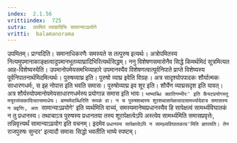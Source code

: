 ```yaml
---
index:  2.1.56
vrittiindex:  725
sutra:  उपमितं व्याघ्रादिभिः सामान्याऽप्रयोगे
vritti:  balamanorama 
---
```


उपमितम्। प्राग्वदिति। समानाधिकरणैः समस्यते स तत्पुरुष इत्यर्थः। अत्रोपमितस्य नित्यमुपमानाकाङ्क्षत्वादुपमानभूतव्याघ्रादिभिरित्यर्थसिद्धम्। ननु विशेषणसमासेनैव सिद्धे किमर्थमिदं सूत्रमित्यत आह-विशेष्यस्येति। उपमानोपमेयसमभिव्याहारे उपमानस्यैव विशेषणत्वात्पूर्वनिपाते प्राप्ते विशेष्यस्य पूर्वनिपातनार्थमिदमित्यर्थः। पुरुषव्याघ्र इति। पुरुषो व्याघ्र इवेति विग्रहः। अत्र सादृश्योपपादकः शौर्यात्मकः साधारणधर्मः, स इह नोपात्त इति भवति समासः। पुरुषोव्याघ्र इव शूर इति। शौर्येण व्याघ्रसदृश इति यावत्। अत्र शौर्यस्योपमानोपमेयसाधारणधर्मस्य प्रयोगान्न समास इति भावः। `भाष्याब्धिः क्वातिगम्भीरः' इति कैयटप्रयोगस्तु मयूरव्यंसकादित्वात्समाधेयः। बाष्यमेवाब्धिरिति रूपकं वा। न च पुरुषशब्दस्य शूरशब्दसापेक्षत्वादसामर्थ्यादेवात्र समासस्य न प्रवृत्तिः, अतः `सामान्याऽप्रयोगे' इति व्यर्थमिति वाच्यं, समस्यमानेष्वप्रधानस्यैव हि सापेक्षत्वं सामर्थ्यविघातकं न तु प्रधानस्य। तथाचाऽत्र पुरुषस्य प्रधानतया तस्य शूरापेक्षत्वेऽपि अस्त्येव सामर्थ्यमिति समासप्रवृत्तेः, तन्निवृत्त्यर्थं सामान्याऽप्रयोग इति वचनम्। इदमेव `प्रधानस्य सापेक्षत्वेऽपि न सामथ्र्यविघातकत्व'मिति ज्ञापयति। तेन `राजपुरुषः सुन्दर' इत्यादौ समासः सिद्धो भवतीति भाष्ये स्पष्टम्। 

